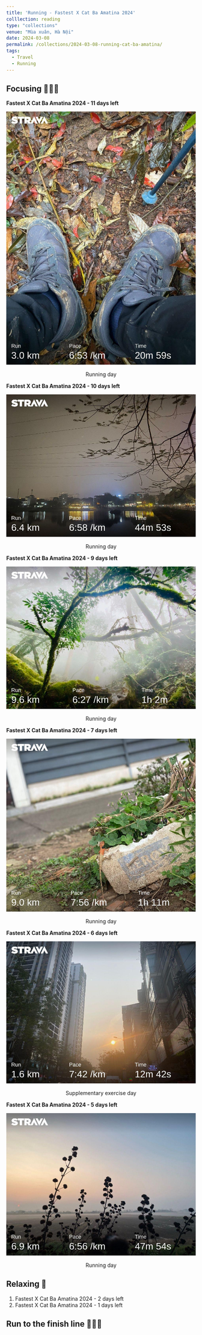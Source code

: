 ```yaml
---
title: 'Running - Fastest X Cat Ba Amatina 2024'
colllection: reading
type: "collections"
venue: "Mùa xuân, Hà Nội"
date: 2024-03-08
permalink: /collections/2024-03-08-running-cat-ba-amatina/
tags:
  - Travel
  - Running
---
```


<head>
    <style type="text/css">
        figure{text-align: center;}
        math{text-align: center;}
    </style>
</head>

## Focusing 🏃🏼‍♂️

**Fastest X Cat Ba Amatina 2024 - 11 days left**

<p align="center">
  <img src='/images/mylife/running-cat-ba-2024/IMG_4761.JPG'>
  <p align="center"><b></b>Running day</p>
</p>

**Fastest X Cat Ba Amatina 2024 - 10 days left**

 <p align="center">
  <img src='/images/mylife/running-cat-ba-2024/IMG_4777.JPG'>
  <p align="center"><b></b>Running day</p>
</p>  

**Fastest X Cat Ba Amatina 2024 - 9 days left**

 <p align="center">
  <img src='/images/mylife/running-cat-ba-2024/IMG_4776.JPG'>
  <p align="center"><b></b>Running day</p>
</p> 


**Fastest X Cat Ba Amatina 2024 - 7 days left**

 <p align="center">
  <img src='/images/mylife/running-cat-ba-2024/IMG_4791.JPG'>
  <p align="center"><b></b>Running day</p>
</p> 


**Fastest X Cat Ba Amatina 2024 - 6 days left**

 <p align="center">
  <img src='/images/mylife/running-cat-ba-2024/IMG_4794.JPG'>
  <p align="center"><b></b>Supplementary exercise day</p>
</p> 


**Fastest X Cat Ba Amatina 2024 - 5 days left**

 <p align="center">
  <img src='/images/mylife/running-cat-ba-2024/IMG_4795.JPG'>
  <p align="center"><b></b>Running day</p>
</p> 

## Relaxing 🌴

1. Fastest X Cat Ba Amatina 2024 - 2 days left
2. Fastest X Cat Ba Amatina 2024 - 1 days left

## Run to the finish line 🥇🥈🥉
